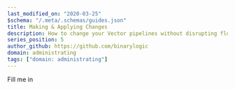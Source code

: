 ```yaml
---
last_modified_on: "2020-03-25"
$schema: "/.meta/.schemas/guides.json"
title: Making & Applying Changes
description: How to change your Vector pipelines without disrupting flow.
series_position: 5
author_github: https://github.com/binarylogic
domain: administrating
tags: ["domain: administrating"]
---
```


Fill me in



